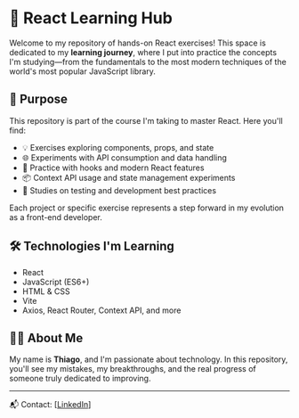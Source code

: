 # 🚀 React Learning Hub

Welcome to my repository of hands-on React exercises! This space is dedicated to my **learning journey**, where I put into practice the concepts I'm studying—from the fundamentals to the most modern techniques of the world's most popular JavaScript library.

## 🧠 Purpose

This repository is part of the course I'm taking to master React. Here you'll find:

- 💡 Exercises exploring components, props, and state
- 🌐 Experiments with API consumption and data handling
- 🎯 Practice with hooks and modern React features
- 📦 Context API usage and state management experiments
- 🧪 Studies on testing and development best practices

Each project or specific exercise represents a step forward in my evolution as a front-end developer.

## 🛠 Technologies I'm Learning

- React
- JavaScript (ES6+)
- HTML & CSS
- Vite
- Axios, React Router, Context API, and more

## 👨‍💻 About Me

My name is **Thiago**, and I'm passionate about technology. In this repository, you'll see my mistakes, my breakthroughs, and the real progress of someone truly dedicated to improving.

---

📬 Contact: [[LinkedIn](https://www.linkedin.com/in/thiago-hs/)]
